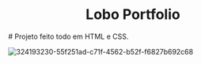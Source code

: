 
<h1 align="center">Lobo Portfolio</h1>
# Projeto feito todo em HTML e CSS.

![324193230-55f251ad-c71f-4562-b52f-f6827b692c68](https://github.com/naraThais/Lobo-Portfolio/assets/84098486/6fe047b3-160a-40a3-9daf-41065c21aeb6)
